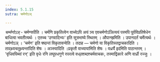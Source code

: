 ```yaml
---
index: 5.1.15
sutra: चर्मणोऽञ्

---
```

_चर्म्मणोऽञ्_ - चर्मण्यपीति । चर्मणि प्रकृतित्वेन वाच्येऽपि अयं ञ्य एवचर्मणोऽ॑ञित्ययं परमपि पूर्वविप्रतिषेधेन बाधित्वा भवतीत्यर्थः । एतच्च 'उगवादिभ्यः' इति सूत्रभाष्ये स्थितम् । औपानह्रमिति । उपानदर्तं चर्मेत्यर्थः । चर्मणोऽञ् । 'चर्मण' इति षष्ठन्तं विकृतावन्वेति । तदाह — चर्मणो या विकृतिस्तद्वाचकादिति ।तादथ्र्यचतुथ्र्यन्ता॑दिति शेषः । अञ्स्यादिति ।प्रकृतौ वाच्याया॑मिति शेषः । वध्रर्यै इद॑मिति पाठान्तरम् । 'वृधिवपिब्यां रन्' इति वृधेः रनि लघूपधगुणे रपरत्वे वध्र्रशब्दश्चर्मवाचकः, तस्माद्विकारे अणि वार्ध्री रज्जुः ।